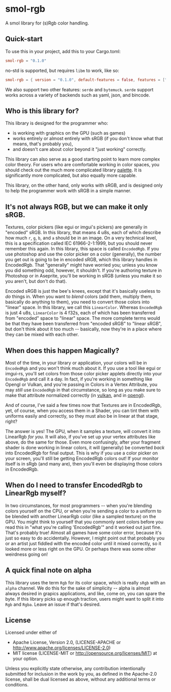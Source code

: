 # smol-rgb

A smol library for (s)Rgb color handling.

## Quick-start

To use this in your project, add this to your Cargo.toml:

```toml
smol-rgb = "0.1.0"
```

no-std is supported, but requires `libm` to work, like so:

```toml
smol-rgb = { version = "0.1.0", default-features = false, features = ["libm"]  }
```

We also support two other features: `serde` and `bytemuck`. `serde` support works
across a variety of backends such as yaml, json, and bincode.

## Who is this library for?

This library is designed for the programmer who:

- is working with graphics on the GPU (such as games)
- works entirely or almost entirely with sRGB (if you don't know what that means, that's probably you),
- and doesn't care about color beyond it "just working" correctly.

This library can also serve as a good starting point to learn more complex color theory.
For users who are comfortable working in color spaces, you should check out the much more
complicated library [palette](https://github.com/Ogeon/palette). It is significantly
more complicated, but also equally more capable.

This library, on the other hand, only works with sRGB, and is designed only to help the programmer
work with sRGB in a simple manner.

## It's not always RGB, but we can make it only sRGB.

Textures, color pickers (like egui or imgui's pickers) are generally in "encoded" sRGB.
In this library, that means 4 u8s, each of which describe how much `r`, `g`, `b`, and `a`
should be in an image. On a very technical level, this is a specification called
IEC 61966-2-1:1999, but you should never remember this again. In this library, this space is
called `EncodedRgb`. If you use photoshop and use the color picker on a color (generally),
the number you get out is going to be in encoded sRGB, which this library handles in EncodedRgb.
That "generally" might have worried you; unless you know you did something odd, however, it shouldn't.
If you're authoring texture in Photoshop or in Aseprite, you'll be working in sRGB (unless you make
it so you aren't, but don't do that).

Encoded sRGB is just the bee's knees, except that it's basically useless to *do* things in.
When you want to *blend* colors (add them, multiply them, basically do anything to them),
you need to convert those colors into "linear" space. In this library, we call this `LinearColor`.
Whereas `EncodedRgb` is just 4 u8s, `LinearColor` is 4 f32s, each of which has been transferred
from "encoded" space to "linear" space. The more complete terms would be that they have been
transferred from "encoded sRGB" to "linear sRGB", but don't think about it too much -- basically,
now they're in a place where they can be mixed with each other.

## When does this happen Magically?

Most of the time, in your library or application, your colors will be in `EncodedRgb`
and you won't think much about it. If you use a tool like egui or imgui-rs, you'll set colors
from those color picker applets directly into your `EncodedRgb` and call it a day.
In fact, if you're working in something like Opengl or Vulkan, and you're passing in Colors
in a Vertex Attribute, you may *still* use `EncodedRgb` in that circumstance, so long as
you make sure to make that attribute normalized correctly (in [vulkan](https://www.khronos.org/registry/vulkan/specs/1.tensions/man/html/VkFormat.html),
and in [opengl](https://www.khronos.org/registry/OpenGL-Refpages/gl4/html/glVertexAttribPointer.xhtml)).

And of course, I've said a few times now that Textures are in EncodedRgb, yet, of course,
when you access them in a Shader, you can tint them with uniforms easily and correctly,
so they must also be in linear at that stage, right?

The answer is yes! The GPU, when it samples a texture, will convert it into LinearRgb *for you.*
It will also, if you've set up your vertex attributes like above, do the same for those.
Even more confusingly, after your fragment shader is done working in linear colors, it will (generally)
be converted *back* into EncodedRgb for final output. This is why if you use a color picker on your screen,
you'll still be getting EncodedRgb colors out! If your monitor itself is in sRgb (and many are), then you'll
even be displaying those colors in EncodedRgb.

## When do I need to transfer EncodedRgb to LinearRgb myself?

In two circumstances, for most programmers -- when you're blending colors yourself on the CPU, or when
you're sending a color to a uniform to be blended with another LinearRgb color (like a sampled texture) on the GPU.
You might think to yourself that you commonly sent colors before you read this in "what you're calling 'EncodedRgb'" and
it worked out just fine. That's probably true! Almost all games have some color error, because it's just so easy to do
accidentally. However, I might point out that probably you or an artist just fiddled with the encoded color until it
mixed correctly, so it looked more or less right on the GPU. Or perhaps there was some other weirdness going on!

## A quick final note on alpha

This library uses the term `Rgb` for its color space, which is really `sRgb` with an `alpha` channel.
We do this for the sake of simplicity -- alpha is almost always desired in grapics applications, and like, come on,
you can spare the byte.
If this library picks up enough traction, users might want to split it into `Rgb` and `Rgba`. Leave an issue
if that's desired.

## License

Licensed under either of

- Apache License, Version 2.0, (LICENSE-APACHE or http://www.apache.org/licenses/LICENSE-2.0)
- MIT license (LICENSE-MIT or http://opensource.org/licenses/MIT)
at your option.

Unless you explicitly state otherwise, any contribution intentionally submitted for inclusion in the work by you, as defined in the Apache-2.0 license, shall be dual licensed as above, without any additional terms or conditions.
